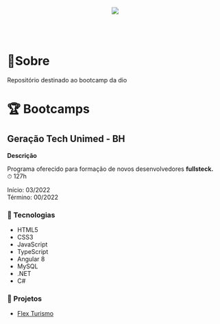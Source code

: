 <h1 align="center">
    <img src="https://ik.imagekit.io/dfnyrlf8n/Banner_Dio_vz9qJanAb.png?ik-sdk-version=javascript-1.4.3&updatedAt=1654023839087">
</h1>
<br>
<br>

# 📑Sobre
Repositório destinado ao bootcamp da dio


# 🏆 Bootcamps

## Geração Tech Unimed - BH
  **Descrição**

Programa oferecido para formação de novos desenvolvedores **fullsteck.**<br>
⏱ 127h<br>

Início: 03/2022<br>
Término: 00/2022

### 🚀 Tecnologias

* HTML5
* CSS3
* JavaScript
* TypeScript
* Angular 8
* MySQL
* .NET
* C#

### 🎉 Projetos
 * [Flex Turismo](https://github.com/rafael-ds/bootcamp_dio/tree/main/Geracao_tech_unimed-BH/Modulo%202/3-Posicionando%20elementos%20com%20flexbox%20em%20css)

